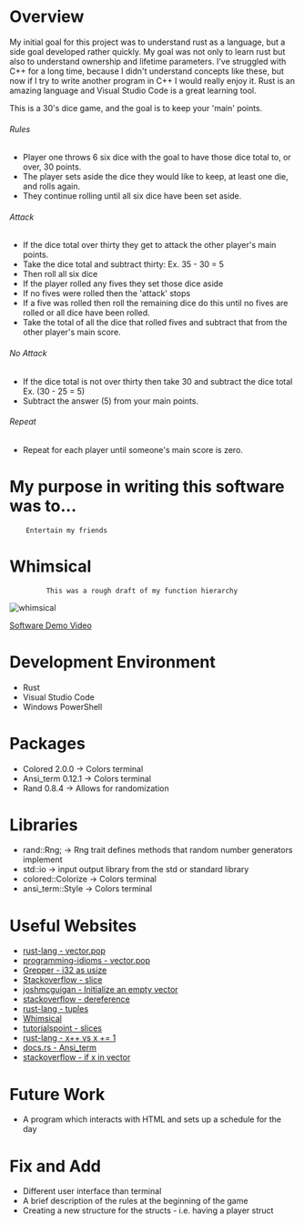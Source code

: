 # Overview

My initial goal for this project was to understand rust as a language, but a side goal developed rather quickly. My goal was not only to learn rust but also to understand ownership and lifetime parameters. I've struggled with C++ for a long time, because I didn't understand concepts like these, but now if I try to write another program in C++ I would really enjoy it. Rust is an amazing language and Visual Studio Code is a great learning tool.

This is a 30's dice game, and the goal is to keep your 'main' points.
###### Rules

* Player one throws 6 six dice with the goal to have those dice total to, or over, 30 points.
* The player sets aside the dice they would like to keep, at least one die, and rolls again.
* They continue rolling until all six dice have been set aside. 
###### Attack

* If the dice total over thirty they get to attack the other player's main points.
* Take the dice total and subtract thirty: Ex. 35 - 30 = 5
* Then roll all six dice
* If the player rolled any fives they set those dice aside
* If no fives were rolled then the 'attack' stops
* If a five was rolled then roll the remaining dice do this until no fives are rolled or all dice have been rolled.
* Take the total of all the dice that rolled fives and subtract that from the other player's main score. 
###### No Attack

* If the dice total is not over thirty then take 30 and subtract the dice total Ex. (30 - 25 = 5)
* Subtract the answer (5) from your main points.
###### Repeat
* Repeat for each player until someone's main score is zero.

# My purpose in writing this software was to...

        Entertain my friends

# Whimsical 
             This was a rough draft of my function hierarchy
![whimsical](https://user-images.githubusercontent.com/77114845/143724111-6c8689f8-7046-48a1-b84e-6bcef7893ea3.PNG)


[Software Demo Video](http://youtube.link.goes.here)

# Development Environment

* Rust
* Visual Studio Code
* Windows PowerShell

# Packages
* Colored 2.0.0 -> Colors terminal
* Ansi_term 0.12.1 -> Colors terminal
* Rand 0.8.4 -> Allows for randomization

# Libraries 
* rand::Rng; -> Rng trait defines methods that random number generators implement 
* std::io -> input output library from the std or standard library 
* colored::Colorize -> Colors terminal
* ansi_term::Style -> Colors terminal

# Useful Websites

* [rust-lang - vector.pop](https://play.rust-lang.org/?version=stable&mode=debug&edition=2018&gist=4547762e00f785f3abcfdd8b44a5d077)
* [programming-idioms - vector.pop](https://programming-idioms.org/idiom/226/delete-last-element-from-list/4074/rust)
* [Grepper - i32 as usize](https://www.codegrepper.com/code-examples/rust/convert+i32+to+usize+rust)
* [Stackoverflow - slice](https://stackoverflow.com/questions/39785597/how-do-i-get-a-slice-of-a-vect-in-rust)
* [joshmcguigan - Initialize an empty vector](https://www.joshmcguigan.com/blog/array-initialization-rust/)
* [stackoverflow - dereference](https://stackoverflow.com/questions/23920968/why-does-the-binary-operator-not-work-with-two-mut-int)
* [rust-lang - tuples](https://doc.rust-lang.org/rust-by-example/primitives/tuples.html)
* [Whimsical](https://whimsical.com/rust-30s-game-UPAFCWM4Kqu7D7n9Q6DkZq)
* [tutorialspoint - slices](https://www.tutorialspoint.com/rust/rust_slices.htm)
* [rust-lang - x++ vs x += 1](https://users.rust-lang.org/t/why-cant-i-increment-a-variable-like-this/18287/2)
* [docs.rs - Ansi_term](https://docs.rs/crate/ansi_term/0.6.3)
* [stackoverflow - if x in vector](https://stackoverflow.com/questions/58368801/how-do-i-check-if-a-thing-is-in-a-vector)


# Future Work
* A program which interacts with HTML and sets up a schedule for the day

# Fix and Add
* Different user interface than terminal
* A brief description of the rules at the beginning of the game
* Creating a new structure for the structs - i.e. having a player struct